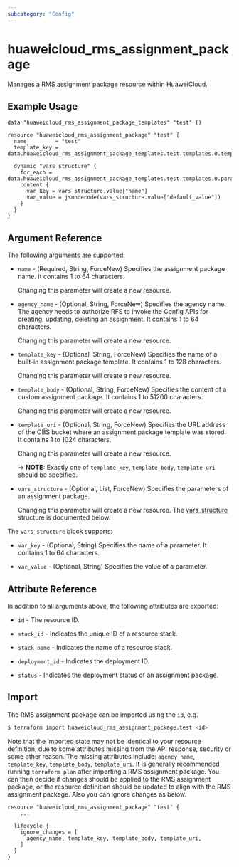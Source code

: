 ```yaml
---
subcategory: "Config"
---
```


# huaweicloud_rms_assignment_package

Manages a RMS assignment package resource within HuaweiCloud.

## Example Usage

```hcl
data "huaweicloud_rms_assignment_package_templates" "test" {}

resource "huaweicloud_rms_assignment_package" "test" {
  name         = "test"
  template_key = data.huaweicloud_rms_assignment_package_templates.test.templates.0.template_key

  dynamic "vars_structure" {
    for_each = data.huaweicloud_rms_assignment_package_templates.test.templates.0.parameters
    content {
      var_key = vars_structure.value["name"]
      var_value = jsondecode(vars_structure.value["default_value"])
    }
  }
}
```

## Argument Reference

The following arguments are supported:

* `name` - (Required, String, ForceNew) Specifies the assignment package name. It contains 1 to 64 characters.

  Changing this parameter will create a new resource.

* `agency_name` - (Optional, String, ForceNew) Specifies the agency name. The agency needs to authorize RFS to invoke
  the Config APIs for creating, updating, deleting an assignment. It contains 1 to 64 characters.

  Changing this parameter will create a new resource.

* `template_key` - (Optional, String, ForceNew) Specifies the name of a built-in assignment package template. It
  contains 1 to 128 characters.

  Changing this parameter will create a new resource.

* `template_body` - (Optional, String, ForceNew) Specifies the content of a custom assignment package. It contains 1 to
  51200 characters.

  Changing this parameter will create a new resource.

* `template_uri` - (Optional, String, ForceNew) Specifies the URL address of the OBS bucket where an assignment package
  template was stored. It contains 1 to 1024 characters.

  Changing this parameter will create a new resource.

  -> **NOTE:** Exactly one of `template_key`, `template_body`, `template_uri` should be specified.

* `vars_structure` - (Optional, List, ForceNew) Specifies the parameters of an assignment package.

  Changing this parameter will create a new resource.
The [vars_structure](#AssignmentPackage_VarStructure) structure is documented below.

<a name="AssignmentPackage_VarStructure"></a>
The `vars_structure` block supports:

* `var_key` - (Optional, String) Specifies the name of a parameter. It contains 1 to 64 characters.

* `var_value` - (Optional, String) Specifies the value of a parameter.

## Attribute Reference

In addition to all arguments above, the following attributes are exported:

* `id` - The resource ID.

* `stack_id` - Indicates the unique ID of a resource stack.

* `stack_name` - Indicates the name of a resource stack.

* `deployment_id` - Indicates the deployment ID.

* `status` - Indicates the deployment status of an assignment package.

## Import

The RMS assignment package can be imported using the `id`, e.g.

```bash
$ terraform import huaweicloud_rms_assignment_package.test <id>
```

Note that the imported state may not be identical to your resource definition, due to some attributes missing from the
API response, security or some other reason. The missing attributes include: `agency_name`, `template_key`,
`template_body`, `template_uri`. It is generally recommended running `terraform plan` after importing a RMS assignment
package. You can then decide if changes should be applied to the RMS assignment package, or the resource definition
should be updated to align with the RMS assignment package. Also you can ignore changes as below.

```hcl
resource "huaweicloud_rms_assignment_package" "test" {
    ...

  lifecycle {
    ignore_changes = [
      agency_name, template_key, template_body, template_uri,
    ]
  }
}
```
